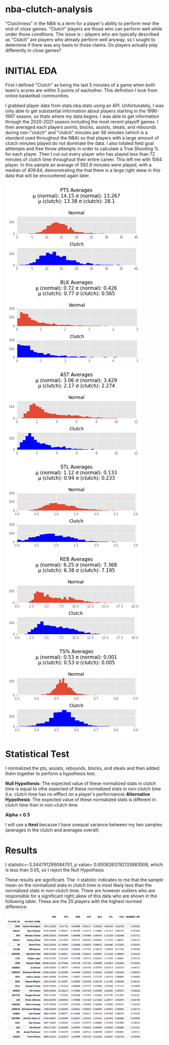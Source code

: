 # nba-clutch-analysis
"Clutchness" in the NBA is a term for a player's ability to perform near the end of close games. "Clutch" players are those who can perform well while under those conditions. The issue is - players who are typically described as "Clutch" are players who already perform well anyway, so I sought to determine if there was any basis to those claims. Do players actually play differently in close games?



# INITIAL EDA

First I defined "Clutch" as being the last 5 minutes of a game when both team's scores are within 5 points of eachother. This definition I took from online basketball communities. 

I grabbed player data from stats.nba.stats using an API. Unfortunately, I was only able to get substantial information about players starting in the 1996-1997 season, so thats where my data begins. I was able to get information through the 2020-2021 season including the most recent playoff games. I then averaged each players points, blocks, assists, steals, and rebounds during non-"clutch" and  "clutch" minutes per 36 minutes (which is a standard used throughout the NBA) so that players with a large amount of clutch minutes played do not dominate the data. I also totaled field goal atttempts and free throw attempts in order to calculate a True Shooting % for each player. Then I cut out every player who has played less than 72 minutes of clutch time throughout their entire career. This left me with 1064 player. In this sample an average of 592.6 minutes were played, with a median of 409.64, demonstrating the that there is a large right skew in this data that will be encountered again later.

![alt text](PTS_Averages.png) ![alt text](BLK_Averages.png)
![alt text](AST_Averages.png) ![alt text](STL_Averages.png)
![alt text](REB_Averages.png) ![alt text](https://github.com/Tupacula/nba-clutch-analysis/blob/main/TS%25_Averages.png)

# Statistical Test

I normalized the pts, assists, rebounds, blocks, and steals and then added them together to perform a hypothesis test. 

**Null Hypothesis**: The expected value of these normalized stats in clutch time is equal to othe expected of these normalized stats in non-clutch time (i.e. clutch time has no efffect on a player's performance)
**Alternative Hypothesis**: The expected value of these normalized stats is different in clutch time than in non-clutch time

**Alpha = 0.5**

I will use a **ttest** because I have unequal variance between my two samples (averages in the clutch and averages overall)

# Results

t statistic=-3.344791299084701, p value=  0.0008383792133983506, which is less than 0.05, so I reject the Null Hypothesis

These results are significant. The -t statistic indicates to me that the sample mean on the normalized stats in clutch time is most likely less than the normalized stats in non-clutch time. There are however outliers who are responsible for a significant right_skew of this data who are shown in the following table. These are the 25 players with the highest normed difference.

![alt_test](Top25Normed_DIf.png)



